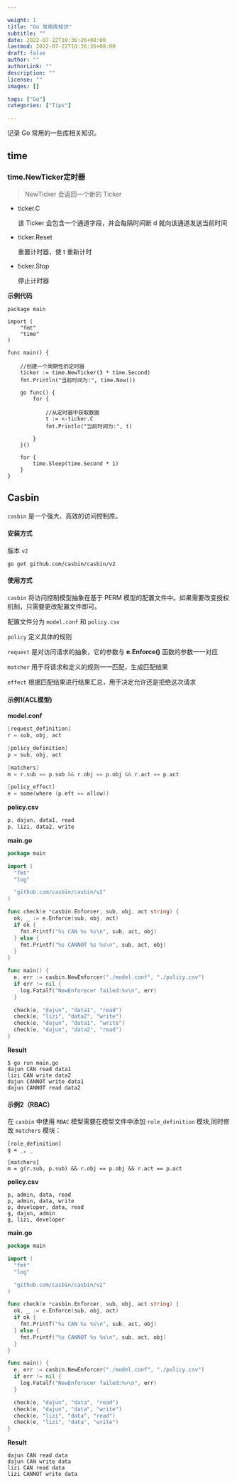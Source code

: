 ```yaml
---

weight: 1
title: "Go 常用库知识"
subtitle: ""
date: 2022-07-22T10:36:26+08:00
lastmod: 2022-07-22T10:36:26+08:00
draft: false
author: ""
authorLink: ""
description: ""
license: ""
images: []

tags: ["Go"]
categories: ["Tips"]

---
```


记录 Go 常用的一些库相关知识。 

<!--more-->



## time

### time.NewTicker定时器

> NewTicker 会返回一个新的 Ticker

- ticker.C 

  该 Ticker 会包含一个通道字段，并会每隔时间断 d 就向该通道发送当前时间

- ticker.Reset

  重置计时器，使 t 重新计时

- ticker.Stop

  停止计时器



**示例代码**

```shell
package main

import (
    "fmt"
    "time"
)

func main() {

    //创建一个周期性的定时器
    ticker := time.NewTicker(3 * time.Second)
    fmt.Println("当前时间为:", time.Now())

    go func() {
        for {

            //从定时器中获取数据
            t := <-ticker.C
            fmt.Println("当前时间为:", t)

        }
    }()

    for {
        time.Sleep(time.Second * 1)
    }
}
```





## Casbin



`casbin` 是一个强大、高效的访问控制库。

#### 安装方式

版本 `v2`

```shell
go get github.com/casbin/casbin/v2
```



#### 使用方式

`casbin` 将访问控制模型抽象在基于 PERM 模型的配置文件中。如果需要改变授权机制，只需要更改配置文件即可。

配置文件分为 `model.conf` 和 `policy.csv` 

`policy` 定义具体的规则

`request` 是对访问请求的抽象，它的参数与 **e.Enforce()** 函数的参数一一对应

`matcher` 用于将请求和定义的规则一一匹配，生成匹配结果

`effect` 根据匹配结果进行结果汇总，用于决定允许还是拒绝这次请求



#### 示例1(ACL模型)

**model.conf**

```go
[request_definition]
r = sub, obj, act

[policy_definition]
p = sub, obj, act

[matchers]
m = r.sub == p.sub && r.obj == p.obj && r.act == p.act

[policy_effect]
e = some(where (p.eft == allow))
```



**policy.csv**

```go
p, dajun, data1, read
p, lizi, data2, write
```



**main.go**

```go
package main

import (
  "fmt"
  "log"

  "github.com/casbin/casbin/v2"
)

func check(e *casbin.Enforcer, sub, obj, act string) {
  ok, _ := e.Enforce(sub, obj, act)
  if ok {
    fmt.Printf("%s CAN %s %s\n", sub, act, obj)
  } else {
    fmt.Printf("%s CANNOT %s %s\n", sub, act, obj)
  }
}

func main() {
  e, err := casbin.NewEnforcer("./model.conf", "./policy.csv")
  if err != nil {
    log.Fatalf("NewEnforecer failed:%v\n", err)
  }

  check(e, "dajun", "data1", "read")
  check(e, "lizi", "data2", "write")
  check(e, "dajun", "data1", "write")
  check(e, "dajun", "data2", "read")
}
```

**Result**

```shell
$ go run main.go
dajun CAN read data1
lizi CAN write data2
dajun CANNOT write data1
dajun CANNOT read data2
```





#### 示例2（RBAC）

在 `casbin` 中使用 `RBAC` 模型需要在模型文件中添加 `role_definition` 模块,同时修改 `matchers` 模块：

```shell
[role_definition]
g = _, _

[matchers]
m = g(r.sub, p.sub) && r.obj == p.obj && r.act == p.act
```

**policy.csv**

```shell
p, admin, data, read
p, admin, data, write
p, developer, data, read
g, dajun, admin
g, lizi, developer
```

**main.go**

```go
package main

import (
  "fmt"
  "log"

  "github.com/casbin/casbin/v2"
)

func check(e *casbin.Enforcer, sub, obj, act string) {
  ok, _ := e.Enforce(sub, obj, act)
  if ok {
    fmt.Printf("%s CAN %s %s\n", sub, act, obj)
  } else {
    fmt.Printf("%s CANNOT %s %s\n", sub, act, obj)
  }
}

func main() {
  e, err := casbin.NewEnforcer("./model.conf", "./policy.csv")
  if err != nil {
    log.Fatalf("NewEnforecer failed:%v\n", err)
  }

  check(e, "dajun", "data", "read")
  check(e, "dajun", "data", "write")
  check(e, "lizi", "data", "read")
  check(e, "lizi", "data", "write")
}
```

**Result**

```shell
dajun CAN read data
dajun CAN write data
lizi CAN read data
lizi CANNOT write data
```



